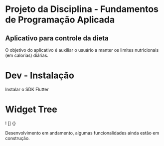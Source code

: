 # Projeto da Disciplina - Fundamentos de Programação Aplicada
## Aplicativo para controle da dieta
O objetivo do aplicativo é auxiliar o usuário a manter os limites nutricionais (em calorias) diárias.

# Dev - Instalação
Instalar o SDK Flutter 

# Widget Tree

! [] {}

Desenvolvimento em andamento, algumas funcionalidades ainda estão em construção.
